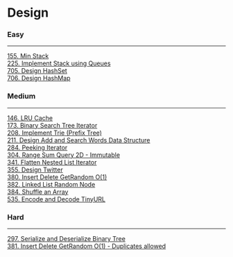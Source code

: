 # Design

### Easy
---
[155. Min Stack](../solutions/0155-Min%20Stack.md)</br>
[225. Implement Stack using Queues](../solutions/0225-Implement%20Stack%20using%20Queues.md)</br>
[705. Design HashSet](../solutions/0705-Design%20HashSet.md)</br>
[706. Design HashMap](../solutions/0706-Design%20HashMap.md)</br>

### Medium
---
[146. LRU Cache](../solutions/0146-LRU%20Cache.md)</br>
[173. Binary Search Tree Iterator](../solutions/0173-Binary%20Search%20Tree%20Iterator.md)</br>
[208. Implement Trie (Prefix Tree)](../solutions/0208-Implement%20Trie%20(Prefix%20Tree).md)</br>
[211. Design Add and Search Words Data Structure](../solutions/0211-Design%20Add%20and%20Search%20Words%20Data%20Structure.md)</br>
[284. Peeking Iterator](../solutions/0284-Peeking%20Iterator.md)</br>
[304. Range Sum Query 2D - Immutable](../solutions/0304-Range%20Sum%20Query%202D%20-%20Immutable.md)</br>
[341. Flatten Nested List Iterator](../solutions/0341-Flatten%20Nested%20List%20Iterator.md)</br>
[355. Design Twitter](../solutions/0355-Design%20Twitter.md)</br>
[380. Insert Delete GetRandom O(1)](../solutions/0380-Insert%20Delete%20GetRandom%20O(1).md)</br>
[382. Linked List Random Node](../solutions/0382-Linked%20List%20Random%20Node.md)</br>
[384. Shuffle an Array](../solutions/0384-Shuffle%20an%20Array.md)</br>
[535. Encode and Decode TinyURL](../solutions/0535-Encode%20and%20Decode%20TinyURL.md)</br>

### Hard
---
[297. Serialize and Deserialize Binary Tree](../solutions/0297-Serialize%20and%20Deserialize%20Binary%20Tree.md)</br>
[381. Insert Delete GetRandom O(1) - Duplicates allowed](../solutions/0381-Insert%20Delete%20GetRandom%20O(1)%20-%20Duplicates%20allowed.md)</br>
